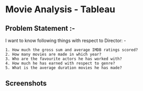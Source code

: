 
# Movie Analysis - Tableau

## Problem Statement :-

I want to know following things with respect to Director: -
    
    1. How much the gross sum and average IMDB ratings scored?
    2. How many movies are made in which year?
    3. Who are the favourite actors he has worked with?
    4. How much he has earned with respect to genre?
    5. What is the average duration movies he has made?



## Screenshots

